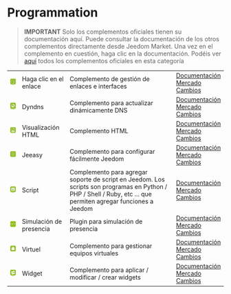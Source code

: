 
# Programmation


>**IMPORTANT**
>Solo los complementos oficiales tienen su documentación aquí. Puede consultar la documentación de los otros complementos directamente desde Jeedom Market. Una vez en el complemento en cuestión, haga clic en la documentación.
>Podéis ver [aquí](https://market.jeedom.com/index.php?v=d&p=market&type=plugin&categorie=programming) todos los complementos oficiales en esta categoría


| | | | |
|--- | --- | --- | ---|
|<img src="clink/clink_icon.png" class="pluginLogo" width="100" />|Haga clic en el enlace|Complemento de gestión de enlaces e interfaces|[Documentación](clink/index)<br/>[Mercado](https://market.jeedom.com/index.php?v=d&p=market_display&id=1867)<br/>[Cambios](clink/changelog)|
|<img src="dyndns/dyndns_icon.png" class="pluginLogo" width="100" />|Dyndns|Complemento para actualizar dinámicamente DNS|[Documentación](dyndns/index)<br/>[Mercado](https://market.jeedom.com/index.php?v=d&p=market_display&id=1928)<br/>[Cambios](dyndns/changelog)|
|<img src="htmldisplay/htmldisplay_icon.png" class="pluginLogo" width="100" />|Visualización HTML|Complemento HTML|[Documentación](htmldisplay/index)<br/>[Mercado](https://market.jeedom.com/index.php?v=d&p=market_display&id=3843)<br/>[Cambios](htmldisplay/changelog)|
|<img src="jeeasy/jeeasy_icon.png" class="pluginLogo" width="100" />|Jeeasy|Complemento para configurar fácilmente Jeedom|[Documentación](jeeasy/index)<br/>[Mercado](https://market.jeedom.com/index.php?v=d&p=market_display&id=3828)<br/>[Cambios](jeeasy/changelog)|
|<img src="script/script_icon.png" class="pluginLogo" width="100" />|Script|Complemento para agregar soporte de script en Jeedom. Los scripts son programas en Python / PHP / Shell / Ruby, etc ... que permiten agregar funciones a Jeedom|[Documentación](script/index)<br/>[Mercado](https://market.jeedom.com/index.php?v=d&p=market_display&id=20)<br/>[Cambios](script/changelog)|
|<img src="simupre/simupre_icon.png" class="pluginLogo" width="100" />|Simulación de presencia|Plugin para simulación de presencia|[Documentación](simupre/index)<br/>[Mercado](https://market.jeedom.com/index.php?v=d&p=market_display&id=3762)<br/>[Cambios](simupre/changelog)|
|<img src="virtual/virtual_icon.png" class="pluginLogo" width="100" />|Virtuel|Complemento para gestionar equipos virtuales|[Documentación](virtual/index)<br/>[Mercado](https://market.jeedom.com/index.php?v=d&p=market_display&id=21)<br/>[Cambios](virtual/changelog)|
|<img src="widget/widget_icon.png" class="pluginLogo" width="100" />|Widget|Complemento para aplicar / modificar / crear widgets|[Documentación](widget/index)<br/>[Mercado](https://market.jeedom.com/index.php?v=d&p=market_display&id=9)<br/>[Cambios](widget/changelog)|
